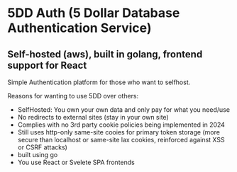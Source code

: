 # 5DD Auth (5 Dollar Database Authentication Service)
## Self-hosted (aws), built in golang, frontend support for React
Simple Authentication platform for those who want to selfhost.

Reasons for wanting to use 5DD over others:
- SelfHosted: You own your own data and only pay for what you need/use
- No redirects to external sites (stay in your own site)
- Complies with no 3rd party cookie policies being implemented in 2024
- Still uses http-only same-site cooies for primary token storage (more secure than localhost or same-site lax cookies, reinforced against XSS or CSRF attacks)
- built using go
- You use React or Svelete SPA frontends